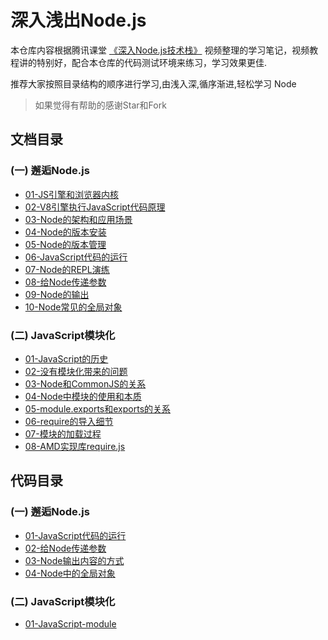 # 深入浅出Node.js

本仓库内容根据腾讯课堂 [《深入Node.js技术栈》](https://ke.qq.com/course/3025600) 视频整理的学习笔记，视频教程讲的特别好，配合本仓库的代码测试环境来练习，学习效果更佳.

推荐大家按照目录结构的顺序进行学习,由浅入深,循序渐进,轻松学习 Node

> 如果觉得有帮助的感谢Star和Fork

## 文档目录

### (一) 邂逅Node.js
  - [01-JS引擎和浏览器内核](01_邂逅Node.js/md/01-JS引擎和浏览器内核.md)
  - [02-V8引擎执行JavaScript代码原理](01_邂逅Node.js/md/02-V8引擎执行JavaScript代码原理.md)
  - [03-Node的架构和应用场景](01_邂逅Node.js/md/03-Node的架构和应用场景.md)
  - [04-Node的版本安装](01_邂逅Node.js/md/04-Node的版本安装.md)
  - [05-Node的版本管理](01_邂逅Node.js/md/05-Node的版本管理.md)
  - [06-JavaScript代码的运行](01_邂逅Node.js/md/06-JavaScript代码的运行.md)
  - [07-Node的REPL演练](01_邂逅Node.js/md/07-Node的REPL演练.md)
  - [08-给Node传递参数](01_邂逅Node.js/md/08-给Node传递参数.md)
  - [09-Node的输出](01_邂逅Node.js/md/09-Node的输出.md)
  - [10-Node常见的全局对象](01_邂逅Node.js/md/10-Node常见的全局对象.md)

### (二) JavaScript模块化

  - [01-JavaScript的历史](02_JavaScript模块化/md/01-JavaScript的历史.md)
  - [02-没有模块化带来的问题](02_JavaScript模块化/md/02-没有模块化带来的问题.md)
  - [03-Node和CommonJS的关系](02_JavaScript模块化/md/03-Node和CommonJS的关系.md)
  - [04-Node中模块的使用和本质](02_JavaScript模块化/md/04-Node中模块的使用和本质.md)
  - [05-module.exports和exports的关系](02_JavaScript模块化/md/05-module.exports和exports的关系.md)
  - [06-require的导入细节](02_JavaScript模块化/md/06-require的导入细节.md)
  - [07-模块的加载过程](02_JavaScript模块化/md/07-模块的加载过程.md)
  - [08-AMD实现库require.js](02_JavaScript模块化/md/08-AMD实现库require.js.md)

## 代码目录

### (一) 邂逅Node.js

  - [01-JavaScript代码的运行](01_邂逅Node.js/code/01-JavaScript代码的运行)
  - [02-给Node传递参数](01_邂逅Node.js/code/02-给Node传递参数/index.js)
  - [03-Node输出内容的方式](01_邂逅Node.js/code/03-Node输出内容的方式/index.js)
  - [04-Node中的全局对象](01_邂逅Node.js/code/04-Node中的全局对象)

### (二) JavaScript模块化

  - [01-JavaScript-module](02_JavaScript模块化/code/01-JavaScript-module)
